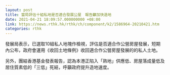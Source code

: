 ```yaml
---
layout: post
title: 當局評估十組私地是否適合發展公屋　報告籲加快造地
date: 2021-04-21 18:09:57.000000000 +08:00
link: https://news.rthk.hk/rthk/ch/component/k2/1586964-20210421.htm
categories: rthk
---
```


發展局表示，已選取10組私人地塊作檢視，評估是否適合作公營房屋發展，短期內公布，政府會運用《收回土地條例》收回適合作公營房屋發展的的私人土地。

另外，團結香港基金發表報告，認為本港正陷入「熟地」供應低、房屋落成量低及居住質素低的「三低」死結，呼籲政府提升造地速度。
